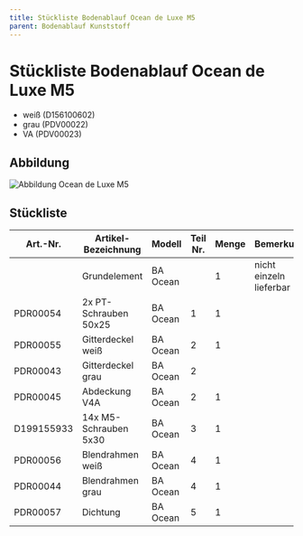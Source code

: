 ```yaml
---
title: Stückliste Bodenablauf Ocean de Luxe M5
parent: Bodenablauf Kunststoff
---
```


# Stückliste Bodenablauf Ocean de Luxe M5
- weiß (D156100602)
- grau (PDV00022)
- VA (PDV00023)

## Abbildung

![Abbildung Ocean de Luxe M5](https://bilgery-solutions.github.io/fluidra-support/einbauteile/bodenablauf/kunststoff/ocean-deluxe-m5/ocean-deluxe-m5_abbildung.png)

## Stückliste

| Art.-Nr. | Artikel-Bezeichnung | Modell | Teil Nr. | Menge | Bemerkung|
| ---------- | --------------------- | -------- | -------- | ----- | ----------------------- |
| | Grundelement | BA Ocean | | 1 | nicht einzeln lieferbar |
| PDR00054 | 2x PT-Schrauben 50x25 | BA Ocean | 1 | 1 | |
| PDR00055 | Gitterdeckel weiß | BA Ocean | 2 | 1 | |
| PDR00043 | Gitterdeckel grau | BA Ocean | 2 | | |
| PDR00045 | Abdeckung V4A | BA Ocean | 2 | 1 | |
| D199155933 | 14x M5-Schrauben 5x30 | BA Ocean | 3 | 1 | |
| PDR00056 | Blendrahmen weiß | BA Ocean | 4 | 1 | |
| PDR00044 | Blendrahmen grau | BA Ocean | 4 | 1 | |
| PDR00057 | Dichtung | BA Ocean | 5 | 1 | |
